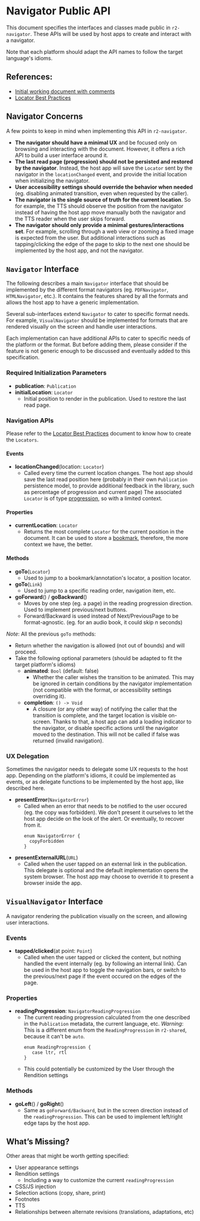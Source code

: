 # Navigator Public API

This document specifies the interfaces and classes made public in `r2-navigator`. These APIs will be used by host apps to create and interact with a navigator.

Note that each platform should adapt the API names to follow the target language's idioms.

## References:

- [Initial working document with comments](https://docs.google.com/document/d/1xqx_WJ28OAHAHODrMKZBj0wV1dcqM4420yBXVjZVx8w)
- [Locator Best Practices](https://github.com/readium/architecture/blob/master/models/locators/best-practices)


## Navigator Concerns

A few points to keep in mind when implementing this API in `r2-navigator`.

- **The navigator should have a minimal UX** and be focused only on browsing and interacting with the document. However, it offers a rich API to build a user interface around it.
- **The last read page (progression) should not be persisted and restored by the navigator**. Instead, the host app will save the `Locator` sent by the navigator in the `locationChanged` event, and provide the initial location when initializing the navigator.
- **User accessibility settings should override the behavior when needed** (eg. disabling animated transition, even when requested by the caller).
- **The navigator is the single source of truth for the current location**. So for example, the TTS should observe the position from the navigator instead of having the host app move manually both the navigator and the TTS reader when the user skips forward.
- **The navigator should only provide a minimal gestures/interactions set**. For example, scrolling through a web view or zooming a fixed image is expected from the user. But additional interactions such as tapping/clicking the edge of the page to skip to the next one should be implemented by the host app, and not the navigator.


## `Navigator` Interface

The following describes a main `Navigator` interface that should be implemented by the different format navigators (eg. `PDFNavigator`, `HTMLNavigator`, etc.). It contains the features shared by all the formats and allows the host app to have a generic implementation.

Several sub-interfaces extend `Navigator` to cater to specific format needs. For example, `VisualNavigator` should be implemented for formats that are rendered visually on the screen and handle user interactions.

Each implementation can have additional APIs to cater to specific needs of the platform or the format. But before adding them, please consider if the feature is not generic enough to be discussed and eventually added to this specification.


### Required Initialization Parameters

- **publication**: `Publication`
- **initialLocation**: `Locator`
  - Initial position to render in the publication. Used to restore the last read page.

### Navigation APIs

Please refer to the [Locator Best Practices](https://github.com/readium/architecture/blob/master/models/locators/best-practices) document to know how to create the `Locators`.

#### Events

- **locationChanged**(location: `Locator`)
  - Called every time the current location changes.
The host app should save the last read position here (probably in their own `Publication` persistence model, to provide additional feedback in the library, such as percentage of progression and current page)
The associated `Locator` is of type [progression](https://github.com/readium/architecture/blob/master/models/locators/best-practices/format.md), so with a limited context.

#### Properties

- **currentLocation**: `Locator`
  - Returns the most complete `Locator` for the current position in the document. It can be used to store a [bookmark](https://github.com/readium/architecture/blob/master/models/locators/best-practices/format.md), therefore, the more context we have, the better.

#### Methods

- **goTo**(`Locator`)
  - Used to jump to a bookmark/annotation's locator, a position locator.
- **goTo**(`Link`)
  - Used to jump to a specific reading order, navigation item, etc.
- **goForward**() / **goBackward**()
  - Moves by one step (eg. a page) in the reading progression direction. Used to implement previous/next buttons.
  - Forward/Backward is used instead of Next/PreviousPage to be format-agnostic. (eg. for an audio book, it could skip _n_ seconds)


_Note_: All the previous `goTo` methods:

- Return whether the navigation is allowed (not out of bounds) and will proceed.
- Take the following optional parameters (should be adapted to fit the target platform's idioms)
  - **animated**: `Bool` (default: false)
    - Whether the caller wishes the transition to be animated. This may be ignored in certain conditions by the navigator implementation (not compatible with the format, or accessibility settings overriding it).
  - **completion**: `() -> Void`
    - A closure (or any other way) of notifying the caller that the transition is complete, and the target location is visible on-screen. Thanks to that, a host app can add a loading indicator to the navigator, or disable specific actions until the navigator moved to the destination.
This will not be called if false was returned (invalid navigation).


### UX Delegation

Sometimes the navigator needs to delegate some UX requests to the host app. Depending on the platform's idioms, it could be implemented as events, or as delegate functions to be implemented by the host app, like described here.

- **presentError**(`NavigatorError`)
  - Called when an error that needs to be notified to the user occured (eg. the copy was forbidden). We don’t present it ourselves to let the host app decide on the look of the alert. Or eventually, to recover from it.
    ```
    enum NavigatorError {
      copyForbidden
    }
    ```
- **presentExternalURL**(`URL`)
  - Called when the user tapped on an external link in the publication. This delegate is optional and the default implementation opens the system browser. The host app may choose to override it to present a browser inside the app.


## `VisualNavigator` Interface

A navigator rendering the publication visually on the screen, and allowing user interactions.

### Events

- **tapped/clicked**(at point: `Point`)
  - Called when the user tapped or clicked the content, but nothing handled the event internally (eg. by following an internal link). Can be used in the host app to toggle the navigation bars, or switch to the previous/next page if the event occured on the edges of the page.

### Properties

- **readingProgression**: `NavigatorReadingProgression`
  - The current reading progression calculated from the one described in the `Publication` metadata, the current language, etc. _Warning_: This is a different enum from the `ReadingProgression` in `r2-shared`, because it can't be `auto`.
     ```
     enum ReadingProgression {
        case ltr, rtl
     }
     ```
  - This could potentially be customized by the User through the Rendition settings

### Methods

- **goLeft**() / **goRight**()
  - Same as `goForward/Backward`, but in the screen direction instead of the `readingProgression`. This can be used to implement left/right edge taps by the host app.


## What’s Missing?

Other areas that might be worth getting specified:

- User appearance settings
- Rendition settings
  - Including a way to customize the current `readingProgression`
- CSS/JS injection
- Selection actions (copy, share, print)
- Footnotes
- TTS
- Relationships between alternate revisions (translations, adaptations, etc)
